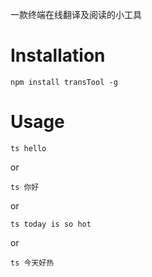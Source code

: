 一款终端在线翻译及阅读的小工具

# Installation

```
npm install transTool -g
```

# Usage

```
ts hello
```
or

```
ts 你好
```
or

```
ts today is so hot
```
or

```
ts 今天好热
```